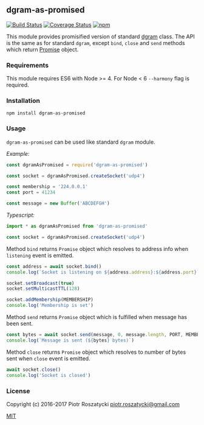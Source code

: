 ## dgram-as-promised

[![Build Status](https://secure.travis-ci.org/dex4er/js-dgram-as-promised.svg)](http://travis-ci.org/dex4er/js-dgram-as-promised) [![Coverage Status](https://coveralls.io/repos/github/dex4er/js-dgram-as-promised/badge.svg)](https://coveralls.io/github/dex4er/js-dgram-as-promised) [![npm](https://img.shields.io/npm/v/dgram-as-promised.svg)](https://www.npmjs.com/package/dgram-as-promised)

This module provides promisified version of standard
[dgram](https://nodejs.org/api/dgram.html) class. The API is
the same as for standard `dgram`, except `bind`, `close` and `send` methods
which return
[Promise](https://developer.mozilla.org/en-US/docs/Web/JavaScript/Reference/Global_Objects/Promise)
object.

### Requirements

This module requires ES6 with Node >= 4. For Node < 6 `--harmony` flag is required.

### Installation

```shell
npm install dgram-as-promised
```

### Usage

`dgram-as-promised` can be used like standard `dgram` module.

_Example:_

```js
const dgramAsPromised = require('dgram-as-promised')

const socket = dgramAsPromised.createSocket('udp4')

const membership = '224.0.0.1'
const port = 41234

const message = new Buffer('ABCDEFGH')
```

_Typescript:_

```js
import * as dgramAsPromised from 'dgram-as-promised'

const socket = dgramAsPromised.createSocket('udp4')
```

Method `bind` returns `Promise` object which resolves to address info when
`listening` event is emitted.

```js
const address = await socket.bind()
console.log(`Socket is listening on ${address.address}:${address.port}`)

socket.setBroadcast(true)
socket.setMulticastTTL(128)

socket.addMembership(MEMBERSHIP)
console.log('Membership is set')
```

Method `send` returns `Promise` object which is fulfilled when message has been
sent.

```js
const bytes = await socket.send(message, 0, message.length, PORT, MEMBERSHIP)
console.log(`Message is sent (${bytes} bytes)`)
```

Method `close` returns `Promise` object which resolves to number of bytes sent
when `close` event is emitted.

```js
await socket.close()
console.log('Socket is closed')
```

### License

Copyright (c) 2016-2017 Piotr Roszatycki <piotr.roszatycki@gmail.com>

[MIT](https://opensource.org/licenses/MIT)
